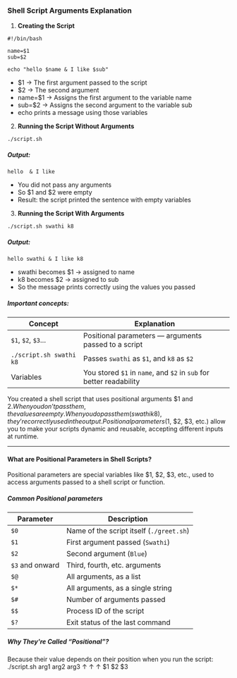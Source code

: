 ### Shell Script Arguments Explanation
1. **Creating the Script**
```commandline
#!/bin/bash

name=$1
sub=$2

echo "hello $name & I like $sub"
```
* $1 → The first argument passed to the script
* $2 → The second argument
* name=$1 → Assigns the first argument to the variable name
* sub=$2 → Assigns the second argument to the variable sub
* echo prints a message using those variables

2. **Running the Script Without Arguments**
```commandline
./script.sh
```
##### Output:
```commandline
hello  & I like 
```
* You did not pass any arguments
* So $1 and $2 were empty
* Result: the script printed the sentence with empty variables

3. **Running the Script With Arguments**
```commandline
./script.sh swathi k8
```
##### Output:
```
hello swathi & I like k8
```
* swathi becomes $1 → assigned to name
* k8 becomes $2 → assigned to sub
* So the message prints correctly using the values you passed

##### Important concepts:
| Concept                 | Explanation                                                         |
| ----------------------- | ------------------------------------------------------------------- |
| `$1`, `$2`, `$3`...     | Positional parameters — arguments passed to a script                |
| `./script.sh swathi k8` | Passes `swathi` as `$1`, and `k8` as `$2`                           |
| Variables               | You stored `$1` in `name`, and `$2` in `sub` for better readability |
You created a shell script that uses positional arguments $1 and $2. When you don’t pass them, the values are empty. When you do pass them (swathi k8), they’re correctly used in the output.
Positional parameters ($1, $2, $3, etc.) allow you to make your scripts dynamic and reusable, accepting different inputs at runtime.
___
#### What are Positional Parameters in Shell Scripts?
Positional parameters are special variables like $1, $2, $3, etc., used to access arguments passed to a shell script or function.

##### Common Positional parameters
| Parameter       | Description                              |
| --------------- | ---------------------------------------- |
| `$0`            | Name of the script itself (`./greet.sh`) |
| `$1`            | First argument passed (`Swathi`)         |
| `$2`            | Second argument (`Blue`)                 |
| `$3` and onward | Third, fourth, etc. arguments            |
| `$@`            | All arguments, as a list                 |
| `$*`            | All arguments, as a single string        |
| `$#`            | Number of arguments passed               |
| `$$`            | Process ID of the script                 |
| `$?`            | Exit status of the last command          |
##### Why They're Called “Positional”?
Because their value depends on their position when you run the script:
./script.sh arg1 arg2 arg3
          ↑    ↑    ↑
         $1   $2   $3







